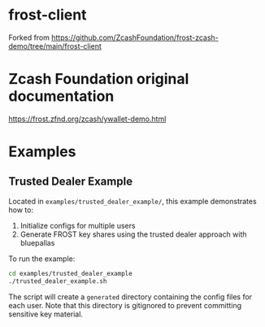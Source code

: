 # frost-client
Forked from https://github.com/ZcashFoundation/frost-zcash-demo/tree/main/frost-client

# Zcash Foundation original documentation
https://frost.zfnd.org/zcash/ywallet-demo.html

# Examples

## Trusted Dealer Example
Located in `examples/trusted_dealer_example/`, this example demonstrates how to:
1. Initialize configs for multiple users
2. Generate FROST key shares using the trusted dealer approach with bluepallas

To run the example:
```bash
cd examples/trusted_dealer_example
./trusted_dealer_example.sh
```

The script will create a `generated` directory containing the config files for each user. Note that this directory is gitignored to prevent committing sensitive key material.